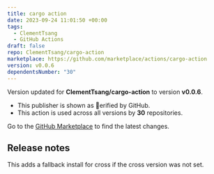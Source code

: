 ```yaml
---
title: cargo action
date: 2023-09-24 11:01:50 +00:00
tags:
  - ClementTsang
  - GitHub Actions
draft: false
repo: ClementTsang/cargo-action
marketplace: https://github.com/marketplace/actions/cargo-action
version: v0.0.6
dependentsNumber: "30"
---
```



Version updated for **ClementTsang/cargo-action** to version **v0.0.6**.
- This publisher is shown as erified by GitHub.
- This action is used across all versions by **30** repositories.

Go to the [GitHub Marketplace](https://github.com/marketplace/actions/cargo-action) to find the latest changes.

## Release notes

This adds a fallback install for cross if the cross version was not set.
